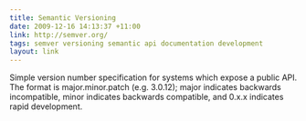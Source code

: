 ```yaml
---
title: Semantic Versioning
date: 2009-12-16 14:13:37 +11:00
link: http://semver.org/
tags: semver versioning semantic api documentation development
layout: link
---
```

Simple version number specification for systems which expose a public API.  The format is major.minor.patch (e.g. 3.0.12); major indicates backwards incompatible, minor indicates backwards compatible, and 0.x.x indicates rapid development.
